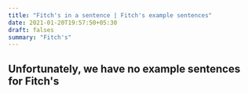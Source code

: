 ```yaml
---
title: "Fitch's in a sentence | Fitch's example sentences"
date: 2021-01-20T19:57:50+05:30
draft: falses
summary: "Fitch's"
---
```

## Unfortunately, we have no example sentences for Fitch's                 
